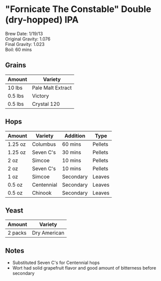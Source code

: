 # "Fornicate The Constable" Double (dry-hopped) IPA

Brew Date: 1/19/13  
Original Gravity: 1.076  
Final Gravity: 1.023    
Boil: 60 mins  

Grains
---------

Amount  | Variety
------- | -------
10 lbs  | Pale Malt Extract
0.5 lbs | Victory
0.5 lbs | Crystal 120

Hops
----

Amount  | Variety    | Addition  | Type
------- | ---------- | --------- | ----
1.25 oz | Columbus   | 60 mins   | Pellets
1.25 oz | Seven C's  | 30 mins   | Pellets
2 oz    | Simcoe     | 10 mins   | Pellets
2 oz    | Seven C's  | 10 mins   | Pellets
1 oz    | Simcoe     | Secondary | Leaves
0.5 oz  | Centennial | Secondary | Leaves
0.5 oz  | Chinook    | Secondary | Leaves

Yeast
-----

Amount  | Variety
------- | -------
2 packs | Dry American

Notes
-----
* Substituted Seven C's for Centennial hops
* Wort had solid grapefruit flavor and good amount of bitterness before secondary
